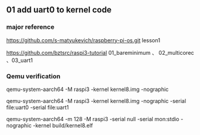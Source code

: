 ## 01 add uart0 to kernel code

###  major reference
https://github.com/s-matyukevich/raspberry-pi-os.git
lesson1

https://github.com/bztsrc/raspi3-tutorial
01_bareminimum 、 02_multicorec 、03_uart1

### Qemu verification 

qemu-system-aarch64 -M raspi3 -kernel kernel8.img -nographic

qemu-system-aarch64 -M raspi3 -kernel kernel8.img -nographic -serial file:uart0 -serial file:uart1

qemu-system-aarch64 -m 128 -M raspi3 -serial null -serial mon:stdio -nographic -kernel build/kernel8.elf